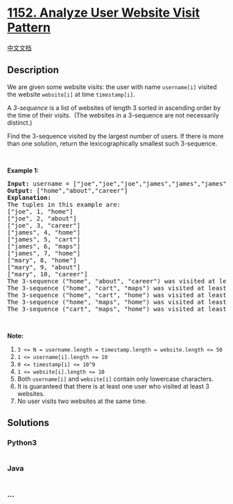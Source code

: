 # [1152. Analyze User Website Visit Pattern](https://leetcode.com/problems/analyze-user-website-visit-pattern)

[中文文档](/solution/1100-1199/1152.Analyze%20User%20Website%20Visit%20Pattern/README.md)

## Description

<p>We are given some website visits: the user with name <code>username[i]</code> visited the website <code>website[i]</code> at time <code>timestamp[i]</code>.</p>

<p>A <em>3-sequence</em> is a list of websites of length 3 sorted in ascending order by the time of their visits.  (The websites in a 3-sequence are not necessarily distinct.)</p>

<p>Find the 3-sequence visited by the largest number of users. If there is more than one solution, return the lexicographically smallest such 3-sequence.</p>

<p> </p>

<p><strong>Example 1:</strong></p>

<pre>
<strong>Input: </strong>username = <span>["joe","joe","joe","james","james","james","james","mary","mary","mary"]</span>, timestamp = <span id="example-input-1-2">[1,2,3,4,5,6,7,8,9,10]</span>, website = <span id="example-input-1-3">["home","about","career","home","cart","maps","home","home","about","career"]</span>
<strong>Output: </strong><span id="example-output-1">["home","about","career"]</span>
<strong>Explanation: </strong>
The tuples in this example are:
["joe", 1, "home"]
["joe", 2, "about"]
["joe", 3, "career"]
["james", 4, "home"]
["james", 5, "cart"]
["james", 6, "maps"]
["james", 7, "home"]
["mary", 8, "home"]
["mary", 9, "about"]
["mary", 10, "career"]
The 3-sequence ("home", "about", "career") was visited at least once by <strong>2</strong> users.
The 3-sequence ("home", "cart", "maps") was visited at least once by 1 user.
The 3-sequence ("home", "cart", "home") was visited at least once by 1 user.
The 3-sequence ("home", "maps", "home") was visited at least once by 1 user.
The 3-sequence ("cart", "maps", "home") was visited at least once by 1 user.
</pre>

<p> </p>

<p><strong>Note:</strong></p>

<ol>
	<li><code>3 <= N = username.length = timestamp.length = website.length <= 50</code></li>
	<li><code>1 <= username[i].length <= 10</code></li>
	<li><code>0 <= timestamp[i] <= 10^9</code></li>
	<li><code>1 <= website[i].length <= 10</code></li>
	<li>Both <code>username[i]</code> and <code>website[i]</code> contain only lowercase characters.</li>
	<li>It is guaranteed that there is at least one user who visited at least 3 websites.</li>
	<li>No user visits two websites at the same time.</li>
</ol>

## Solutions

<!-- tabs:start -->

### **Python3**

```python

```

### **Java**

```java

```

### **...**

```

```

<!-- tabs:end -->
